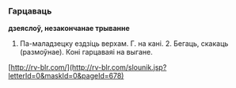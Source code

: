 ### Гарцаваць
**дзеяслоў, незакончанае трыванне**

1. Па-маладзецку ездзіць верхам. Г. на кані. 2. Бегаць, скакаць (размоўнае). Коні гарцаваяі на выгане.

<a rel="author">[http://rv-blr.com/](http://rv-blr.com/slounik.jsp?letterId=0&maskId=0&pageId=678)</a>
